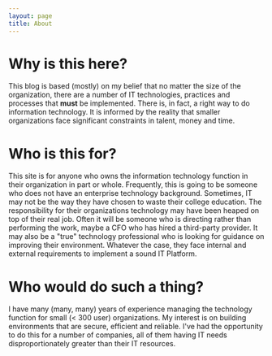 ```yaml
---
layout: page
title: About
---
```


# Why is this here?
This blog is based (mostly) on my belief that no matter the size of the organization, there are a number of IT technologies, practices and processes that **must** be implemented.  There is, in fact, a right way to do information technology.  It is informed by the reality that smaller organizations face significant constraints in talent, money and time.

# Who is this for?
This site is for anyone who owns the information technology function in their organization in part or whole.  Frequently, this is going to be someone who does not have an enterprise technology background.  Sometimes, IT may not be the way they have chosen to waste their college education.  The responsibility for their organizations technology may have been heaped on top of their real job.  Often it will be someone who is directing rather than performing the work, maybe a CFO who has hired a third-party provider.  It may also be a "true" technology professional who is looking for guidance on improving their environment.  Whatever the case, they face internal and external requirements to implement a sound IT Platform.

# Who would do such a thing?
I have many (many, many) years of experience managing the technology function for small (< 300 user) organizations.  My interest is on building environments that are secure, efficient and reliable.  I've had the opportunity to do this for a number of companies, all of them having IT needs disproportionately greater than their IT resources.
